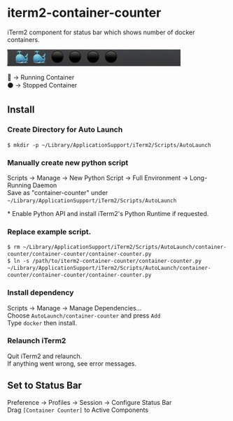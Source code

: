 # iterm2-container-counter
iTerm2 component for status bar which shows number of docker containers.  

![](imgs/statusbar.png)  

🐳 -> Running Container  
⚫ -> Stopped Container  

## Install

### Create Directory for Auto Launch

```
$ mkdir -p ~/Library/ApplicationSupport/iTerm2/Scripts/AutoLaunch
```

### Manually create new python script

Scripts -> Manage -> New Python Script -> Full Environment -> Long-Running Daemon  
Save as "container-counter" under ` ~/Library/ApplicationSupport/iTerm2/Scripts/AutoLaunch`  

\* Enable Python API and install iTerm2's Python Runtime if requested.  

### Replace example script.  

```
$ rm ~/Library/ApplicationSupport/iTerm2/Scripts/AutoLaunch/container-counter/container-counter/container-counter.py
$ ln -s /path/to/iterm2-container-counter/container-counter.py ~/Library/ApplicationSupport/iTerm2/Scripts/AutoLaunch/container-counter/container-counter/container-counter.py
```

### Install dependency

Scripts -> Manage -> Manage Dependencies...  
Choose `AutoLaunch/container-counter` and press `Add`  
Type `docker` then install.

### Relaunch iTerm2

Quit iTerm2 and relaunch.  
If anything went wrong, see error messages.  

## Set to Status Bar

Preference -> Profiles -> Session -> Configure Status Bar  
Drag `[Container Counter]` to Active Components
